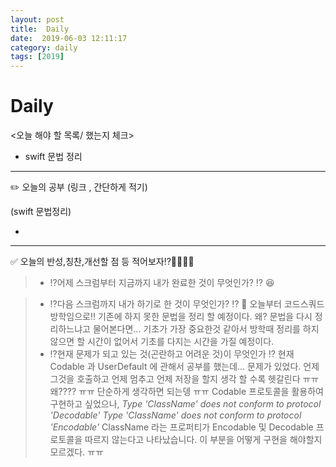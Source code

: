 ```yaml
---
layout: post
title:  Daily
date:  2019-06-03 12:11:17
category: daily
tags: [2019]
---
```


# Daily

<오늘 해야 할 목록/ 했는지 체크>
- swift 문법 정리

------

✏️ 오늘의 공부 (링크 , 간단하게 적기)

(swift 문법정리)

-

------

✅ 오늘의 반성,칭찬,개선할 점 등 적어보자⁉️🤔🤫😰😆

> - ⁉️어제 스크럼부터 지금까지 내가 완료한 것이 무엇인가? ⁉️ 😆

> - ️️️️⁉️다음 스크럼까지 내가 하기로 한 것이 무엇인가? ⁉️ 🤔
>   오늘부터 코드스쿼드 방학임으로!! 기존에 하지 못한 문법을 정리 할 예정이다. 
> 왜? 문법을 다시 정리하느냐고 물어본다면... 기초가 가장 중요한것 같아서 방학때 정리를 하지 않으면 할 시간이 없어서 기초를 다지는 시간을 가질 예정이다.
> - ⁉️현재 문제가 되고 있는 것(곤란하고 어려운 것)이 무엇인가 ⁉️
>   현재 Codable 과 UserDefault 에 관해서 공부를 했는데... 문제가 있었다. 언제 그것을 호출하고 언제 멈추고 언제 저장을 할지 생각 할 수록 헷갈린다 ㅠㅠ 왜???? ㅠㅠ 단순하게 생각하면 되는뎅 ㅠㅠ 
> Codable 프로토콜을 활용하여 구현하고 싶었으나, 
> *Type 'ClassName' does not conform to protocol 'Decodable'*
> *Type 'ClassName' does not conform to protocol 'Encodable'*
> ClassName 라는 프로퍼티가 Encodable 및 Decodable 프로토콜을 따르지 않는다고 나타났습니다. 이 부분을 어떻게 구현을 해야할지 모르겠다. ㅠㅠ